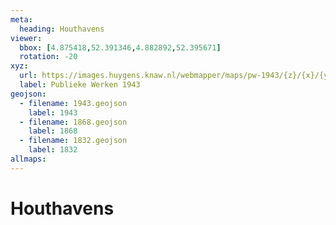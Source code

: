 ```yaml
---
meta:
  heading: Houthavens
viewer:
  bbox: [4.875418,52.391346,4.882892,52.395671]
  rotation: -20
xyz:
  url: https://images.huygens.knaw.nl/webmapper/maps/pw-1943/{z}/{x}/{y}.png
  label: Publieke Werken 1943
geojson:
  - filename: 1943.geojson
    label: 1943
  - filename: 1868.geojson
    label: 1868
  - filename: 1832.geojson
    label: 1832
allmaps:
---
```

# Houthavens


